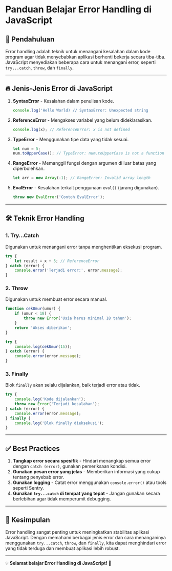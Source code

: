 # Panduan Belajar Error Handling di JavaScript

## 📌 Pendahuluan
Error handling adalah teknik untuk menangani kesalahan dalam kode program agar tidak menyebabkan aplikasi berhenti bekerja secara tiba-tiba. JavaScript menyediakan beberapa cara untuk menangani error, seperti `try...catch`, `throw`, dan `finally`.

---

## 🔥 Jenis-Jenis Error di JavaScript
1. **SyntaxError** - Kesalahan dalam penulisan kode.
   ```js
   console.log('Hello World) // SyntaxError: Unexpected string
   ```
2. **ReferenceError** - Mengakses variabel yang belum dideklarasikan.
   ```js
   console.log(x); // ReferenceError: x is not defined
   ```
3. **TypeError** - Menggunakan tipe data yang tidak sesuai.
   ```js
   let num = 5;
   num.toUpperCase(); // TypeError: num.toUpperCase is not a function
   ```
4. **RangeError** - Memanggil fungsi dengan argumen di luar batas yang diperbolehkan.
   ```js
   let arr = new Array(-1); // RangeError: Invalid array length
   ```
5. **EvalError** - Kesalahan terkait penggunaan `eval()` (jarang digunakan).
   ```js
   throw new EvalError('Contoh EvalError');
   ```

---

## 🛠️ Teknik Error Handling
### 1. Try...Catch
Digunakan untuk menangani error tanpa menghentikan eksekusi program.
```js
try {
    let result = x + 5; // ReferenceError
} catch (error) {
    console.error('Terjadi error:', error.message);
}
```

### 2. Throw
Digunakan untuk membuat error secara manual.
```js
function cekUmur(umur) {
    if (umur < 18) {
        throw new Error('Usia harus minimal 18 tahun');
    }
    return 'Akses diberikan';
}

try {
    console.log(cekUmur(15));
} catch (error) {
    console.error(error.message);
}
```

### 3. Finally
Blok `finally` akan selalu dijalankan, baik terjadi error atau tidak.
```js
try {
    console.log('Kode dijalankan');
    throw new Error('Terjadi kesalahan');
} catch (error) {
    console.error(error.message);
} finally {
    console.log('Blok finally dieksekusi');
}
```

---

## ✅ Best Practices
1. **Tangkap error secara spesifik** - Hindari menangkap semua error dengan `catch (error)`, gunakan pemeriksaan kondisi.
2. **Gunakan pesan error yang jelas** - Memberikan informasi yang cukup tentang penyebab error.
3. **Gunakan logging** - Catat error menggunakan `console.error()` atau tools seperti Sentry.
4. **Gunakan `try...catch` di tempat yang tepat** - Jangan gunakan secara berlebihan agar tidak memperumit debugging.

---

## 🎯 Kesimpulan
Error handling sangat penting untuk meningkatkan stabilitas aplikasi JavaScript. Dengan memahami berbagai jenis error dan cara menanganinya menggunakan `try...catch`, `throw`, dan `finally`, kita dapat menghindari error yang tidak terduga dan membuat aplikasi lebih robust.

---

💡 **Selamat belajar Error Handling di JavaScript! 🚀**